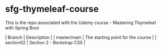 # sfg-thymeleaf-course
This is the repo associated with the Udemy course - Mastering Thymeleaf with Spring Boot

| Branch | Description |
| master/main | The starting point for the course |
| section02 | Section 2 - Bootstrap CSS |
